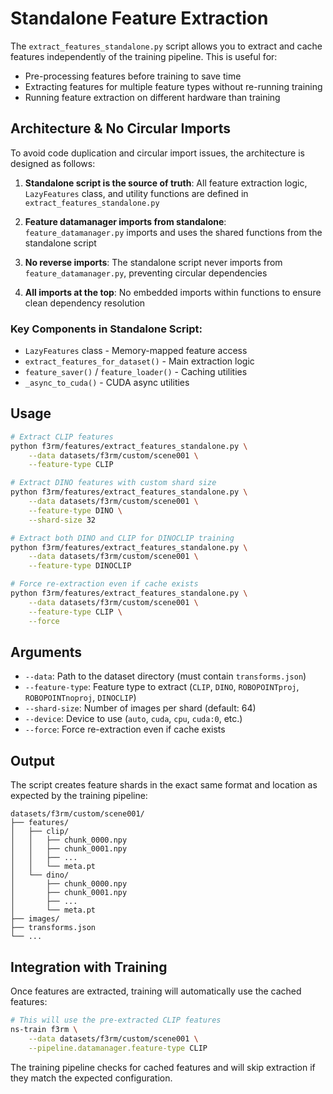 # Standalone Feature Extraction

The `extract_features_standalone.py` script allows you to extract and cache features independently of the training pipeline. This is useful for:

- Pre-processing features before training to save time
- Extracting features for multiple feature types without re-running training
- Running feature extraction on different hardware than training

## Architecture & No Circular Imports

To avoid code duplication and circular import issues, the architecture is designed as follows:

1. **Standalone script is the source of truth**: All feature extraction logic, `LazyFeatures` class, and utility functions are defined in `extract_features_standalone.py`

2. **Feature datamanager imports from standalone**: `feature_datamanager.py` imports and uses the shared functions from the standalone script

3. **No reverse imports**: The standalone script never imports from `feature_datamanager.py`, preventing circular dependencies

4. **All imports at the top**: No embedded imports within functions to ensure clean dependency resolution

### Key Components in Standalone Script:
- `LazyFeatures` class - Memory-mapped feature access
- `extract_features_for_dataset()` - Main extraction logic
- `feature_saver()` / `feature_loader()` - Caching utilities  
- `_async_to_cuda()` - CUDA async utilities

## Usage

```bash
# Extract CLIP features
python f3rm/features/extract_features_standalone.py \
    --data datasets/f3rm/custom/scene001 \
    --feature-type CLIP

# Extract DINO features with custom shard size
python f3rm/features/extract_features_standalone.py \
    --data datasets/f3rm/custom/scene001 \
    --feature-type DINO \
    --shard-size 32

# Extract both DINO and CLIP for DINOCLIP training
python f3rm/features/extract_features_standalone.py \
    --data datasets/f3rm/custom/scene001 \
    --feature-type DINOCLIP

# Force re-extraction even if cache exists
python f3rm/features/extract_features_standalone.py \
    --data datasets/f3rm/custom/scene001 \
    --feature-type CLIP \
    --force
```

## Arguments

- `--data`: Path to the dataset directory (must contain `transforms.json`)
- `--feature-type`: Feature type to extract (`CLIP`, `DINO`, `ROBOPOINTproj`, `ROBOPOINTnoproj`, `DINOCLIP`)
- `--shard-size`: Number of images per shard (default: 64)
- `--device`: Device to use (`auto`, `cuda`, `cpu`, `cuda:0`, etc.)
- `--force`: Force re-extraction even if cache exists

## Output

The script creates feature shards in the exact same format and location as expected by the training pipeline:

```
datasets/f3rm/custom/scene001/
├── features/
│   ├── clip/
│   │   ├── chunk_0000.npy
│   │   ├── chunk_0001.npy
│   │   ├── ...
│   │   └── meta.pt
│   └── dino/
│       ├── chunk_0000.npy
│       ├── chunk_0001.npy
│       ├── ...
│       └── meta.pt
├── images/
├── transforms.json
└── ...
```

## Integration with Training

Once features are extracted, training will automatically use the cached features:

```bash
# This will use the pre-extracted CLIP features
ns-train f3rm \
    --data datasets/f3rm/custom/scene001 \
    --pipeline.datamanager.feature-type CLIP
```

The training pipeline checks for cached features and will skip extraction if they match the expected configuration. 